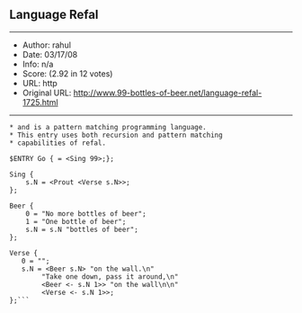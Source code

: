 
## Language Refal ##
---
- Author: rahul
- Date: 03/17/08
- Info: n/a
- Score:  (2.92 in 12 votes)
- URL: http
- Original URL: http://www.99-bottles-of-beer.net/language-refal-1725.html
---

```* Refal is "Recursive functions algorithmic language"
* and is a pattern matching programming language.
* This entry uses both recursion and pattern matching
* capabilities of refal.

$ENTRY Go { = <Sing 99>;};

Sing {
    s.N = <Prout <Verse s.N>>;
};

Beer {
    0 = "No more bottles of beer";
    1 = "One bottle of beer";
    s.N = s.N "bottles of beer";
};

Verse {
   0 = "";
   s.N = <Beer s.N> "on the wall.\n"
        "Take one down, pass it around,\n"
        <Beer <- s.N 1>> "on the wall\n\n"
        <Verse <- s.N 1>>;
};```